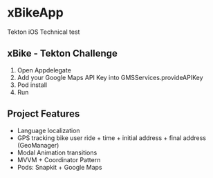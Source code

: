 # xBikeApp
Tekton iOS Technical test

## xBike - Tekton Challenge

1. Open Appdelegate
2. Add your Google Maps API Key into GMSServices.provideAPIKey
3. Pod install
4. Run

## Project Features

- Language localization 
- GPS tracking bike user ride + time + initial address + final address (GeoManager)
- Modal Animation transitions
- MVVM + Coordinator Pattern
- Pods: Snapkit + Google Maps